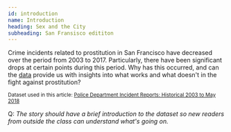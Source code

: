 ```yaml
---
id: introduction
name: Introduction
heading: Sex and the City 
subheading: San Fransisco edititon
---
```


Crime incidents related to prostitution in San Francisco have decreased over the period from 2003 to 2017. Particularly, there have been significant drops at certain points during this period. Why has this occurred, and can the [data](https://data.sfgov.org/Public-Safety/Police-Department-Incident-Reports-Historical-2003/tmnf-yvry/about_data) provide us with insights into what works and what doesn't in the fight against prostitution?

<small>Dataset used in this article: [Police Department Incident Reports: Historical 2003 to May 2018](https://data.sfgov.org/Public-Safety/Police-Department-Incident-Reports-Historical-2003/tmnf-yvry/about_data)</small>

Q: _The story should have a brief introduction to the dataset so new readers from outside the class can understand what's going on._
